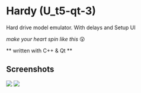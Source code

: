 # Hardy (U_t5-qt-3)

Hard drive model emulator. With delays and Setup UI 

*make your heart spin like this* 😲

** written with C++ & Qt **

## Screenshots
<img src="https://github.com/erhoof/u_t5-qt-3/blob/master/example/sc1.png?raw=true">
<img src="https://github.com/erhoof/u_t5-qt-3/blob/master/example/sc2.png?raw=true">
